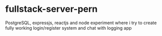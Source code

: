 # fullstack-server-pern
PostgreSQL, expressjs, reactjs and node experiment where i try to create fully working login/register system and chat with logging app
